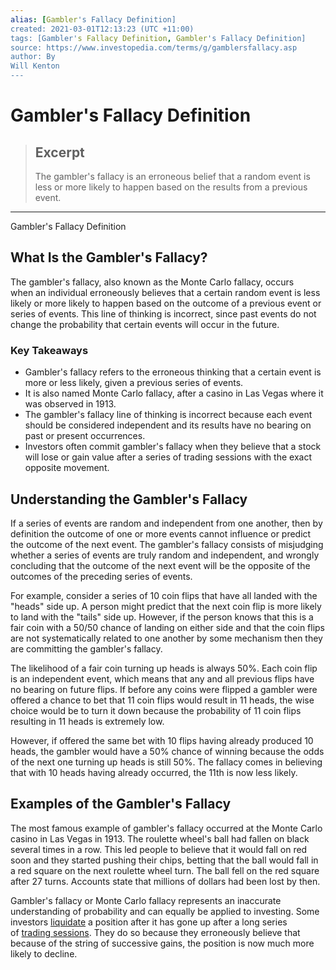```yaml
---
alias: [Gambler's Fallacy Definition]
created: 2021-03-01T12:13:23 (UTC +11:00)
tags: [Gambler's Fallacy Definition, Gambler's Fallacy Definition]
source: https://www.investopedia.com/terms/g/gamblersfallacy.asp
author: By
Will Kenton
---
```


# Gambler's Fallacy Definition

> ## Excerpt
> The gambler's fallacy is an erroneous belief that a random event is less or more likely to happen based on the results from a previous event.

---

Gambler's Fallacy Definition
## What Is the Gambler's Fallacy?

The gambler's fallacy, also known as the Monte Carlo fallacy, occurs when an individual erroneously believes that a certain random event is less likely or more likely to happen based on the outcome of a previous event or series of events. This line of thinking is incorrect, since past events do not change the probability that certain events will occur in the future.

### Key Takeaways

-   Gambler's fallacy refers to the erroneous thinking that a certain event is more or less likely, given a previous series of events.
-   It is also named Monte Carlo fallacy, after a casino in Las Vegas where it was observed in 1913.
-   The gambler's fallacy line of thinking is incorrect because each event should be considered independent and its results have no bearing on past or present occurrences.
-   Investors often commit gambler's fallacy when they believe that a stock will lose or gain value after a series of trading sessions with the exact opposite movement.

## Understanding the Gambler's Fallacy

If a series of events are random and independent from one another, then by definition the outcome of one or more events cannot influence or predict the outcome of the next event. The gambler's fallacy consists of misjudging whether a series of events are truly random and independent, and wrongly concluding that the outcome of the next event will be the opposite of the outcomes of the preceding series of events.

For example, consider a series of 10 coin flips that have all landed with the "heads" side up. A person might predict that the next coin flip is more likely to land with the "tails" side up. However, if the person knows that this is a fair coin with a 50/50 chance of landing on either side and that the coin flips are not systematically related to one another by some mechanism then they are committing the gambler's fallacy.

The likelihood of a fair coin turning up heads is always 50%. Each coin flip is an independent event, which means that any and all previous flips have no bearing on future flips. If before any coins were flipped a gambler were offered a chance to bet that 11 coin flips would result in 11 heads, the wise choice would be to turn it down because the probability of 11 coin flips resulting in 11 heads is extremely low.

However, if offered the same bet with 10 flips having already produced 10 heads, the gambler would have a 50% chance of winning because the odds of the next one turning up heads is still 50%. The fallacy comes in believing that with 10 heads having already occurred, the 11th is now less likely.

## Examples of the Gambler's Fallacy

The most famous example of gambler's fallacy occurred at the Monte Carlo casino in Las Vegas in 1913. The roulette wheel's ball had fallen on black several times in a row. This led people to believe that it would fall on red soon and they started pushing their chips, betting that the ball would fall in a red square on the next roulette wheel turn. The ball fell on the red square after 27 turns. Accounts state that millions of dollars had been lost by then.

Gambler's fallacy or Monte Carlo fallacy represents an inaccurate understanding of probability and can equally be applied to investing. Some investors [liquidate](https://www.investopedia.com/terms/l/liquidate.asp) a position after it has gone up after a long series of [trading sessions](https://www.investopedia.com/terms/t/tradingsession.asp). They do so because they erroneously believe that because of the string of successive gains, the position is now much more likely to decline.
